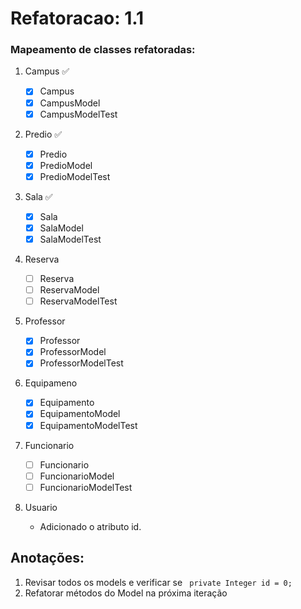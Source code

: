 # Refatoracao: 1.1

### Mapeamento de classes refatoradas:

1. Campus :white_check_mark:

    - [x] Campus
    - [x] CampusModel
    - [x] CampusModelTest

2. Predio :white_check_mark:

    - [x] Predio
    - [x] PredioModel
    - [x] PredioModelTest

3. Sala :white_check_mark:

    - [x] Sala
    - [x] SalaModel
    - [x] SalaModelTest

4. Reserva

    - [ ] Reserva
    - [ ] ReservaModel
    - [ ] ReservaModelTest

5. Professor

    - [x] Professor
    - [x] ProfessorModel
    - [x] ProfessorModelTest

6. Equipameno

    - [x] Equipamento
    - [x] EquipamentoModel
    - [x] EquipamentoModelTest

7. Funcionario

    - [ ] Funcionario
    - [ ] FuncionarioModel
    - [ ] FuncionarioModelTest

8. Usuario
    * Adicionado o atributo id.

## Anotações:

1. Revisar todos os models e verificar se `` private Integer id = 0;``
2. Refatorar métodos do Model na próxima iteração